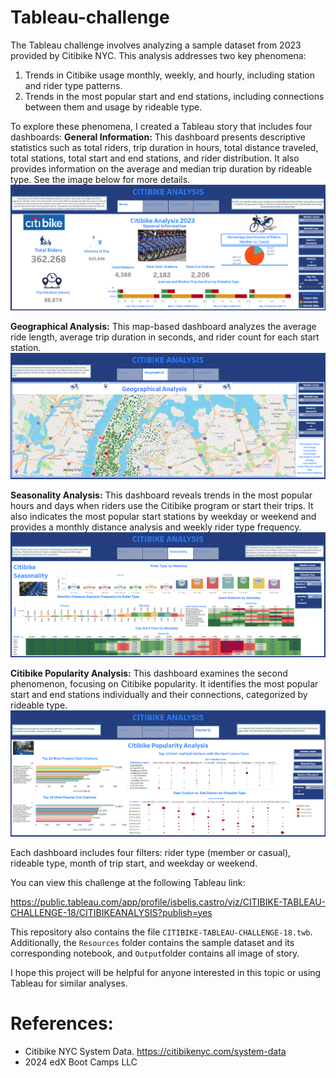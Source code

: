 # Tableau-challenge

The Tableau challenge involves analyzing a sample dataset from 2023 provided by Citibike NYC. This analysis addresses two key phenomena:
1. Trends in Citibike usage monthly, weekly, and hourly, including station and rider type patterns.
2. Trends in the most popular start and end stations, including connections between them and usage by rideable type.

To explore these phenomena, I created a Tableau story that includes four dashboards:
**General Information:** This dashboard presents descriptive statistics such as total riders, trip duration in hours, total distance traveled, total stations, total start and end stations, and rider distribution. It also provides information on the average and median trip duration by rideable type. See the image below for more details.
![alt text](image.png)

**Geographical Analysis:** This map-based dashboard analyzes the average ride length, average trip duration in seconds, and rider count for each start station.
![alt text](image-1.png)

**Seasonality Analysis:** This dashboard reveals trends in the most popular hours and days when riders use the Citibike program or start their trips. It also indicates the most popular start stations by weekday or weekend and provides a monthly distance analysis and weekly rider type frequency.
![alt text](image-2.png)

**Citibike Popularity Analysis:** This dashboard examines the second phenomenon, focusing on Citibike popularity. It identifies the most popular start and end stations individually and their connections, categorized by rideable type.
![alt text](image-3.png)

Each dashboard includes four filters: rider type (member or casual), rideable type, month of trip start, and weekday or weekend.

You can view this challenge at the following Tableau link:


https://public.tableau.com/app/profile/isbelis.castro/viz/CITIBIKE-TABLEAU-CHALLENGE-18/CITIBIKEANALYSIS?publish=yes


This repository also contains the file `CITIBIKE-TABLEAU-CHALLENGE-18.twb`. Additionally, the `Resources` folder contains the sample dataset and its corresponding notebook, and `Output`folder contains all image of story. 

I hope this project will be helpful for anyone interested in this topic or using Tableau for similar analyses.

# References: 
 - Citibike NYC System Data. https://citibikenyc.com/system-data
 -  2024 edX Boot Camps LLC